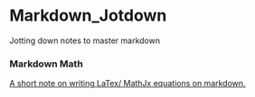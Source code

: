 # Markdown_Jotdown
Jotting down notes to master markdown 

### Markdown Math

[A short note on writing LaTex/ MathJx equations on markdown. ](https://github.com/RusticHaze634/Markdown_Jotdown/blob/main/Notes/Markdown%20Math.ipynb)
